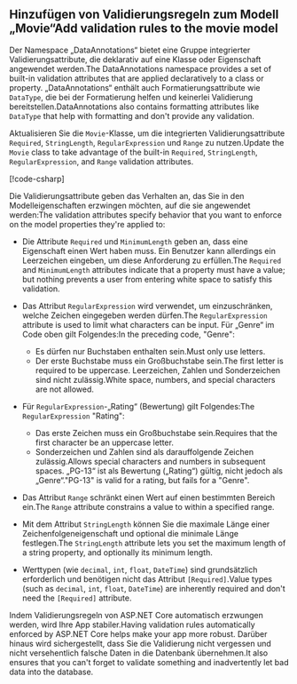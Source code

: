 <!-- USED in RP and MVC tutorial -->

## <a name="add-validation-rules-to-the-movie-model"></a><span data-ttu-id="6bc5c-101">Hinzufügen von Validierungsregeln zum Modell „Movie“</span><span class="sxs-lookup"><span data-stu-id="6bc5c-101">Add validation rules to the movie model</span></span>

<span data-ttu-id="6bc5c-102">Der Namespace „DataAnnotations“ bietet eine Gruppe integrierter Validierungsattribute, die deklarativ auf eine Klasse oder Eigenschaft angewendet werden.</span><span class="sxs-lookup"><span data-stu-id="6bc5c-102">The DataAnnotations namespace provides a set of built-in validation attributes that are applied declaratively to a class or property.</span></span> <span data-ttu-id="6bc5c-103">„DataAnnotations“ enthält auch Formatierungsattribute wie `DataType`, die bei der Formatierung helfen und keinerlei Validierung bereitstellen.</span><span class="sxs-lookup"><span data-stu-id="6bc5c-103">DataAnnotations also contains formatting attributes like `DataType` that help with formatting and don't provide any validation.</span></span>

<span data-ttu-id="6bc5c-104">Aktualisieren Sie die `Movie`-Klasse, um die integrierten Validierungsattribute `Required`, `StringLength`, `RegularExpression` und `Range` zu nutzen.</span><span class="sxs-lookup"><span data-stu-id="6bc5c-104">Update the `Movie` class to take advantage of the built-in `Required`, `StringLength`, `RegularExpression`, and `Range` validation attributes.</span></span>

[!code-csharp[](~/tutorials/first-mvc-app/start-mvc/sample/MvcMovie22/Models/MovieDateRatingDA.cs?name=snippet1)]

<span data-ttu-id="6bc5c-105">Die Validierungsattribute geben das Verhalten an, das Sie in den Modelleigenschaften erzwingen möchten, auf die sie angewendet werden:</span><span class="sxs-lookup"><span data-stu-id="6bc5c-105">The validation attributes specify behavior that you want to enforce on the model properties they're applied to:</span></span>

* <span data-ttu-id="6bc5c-106">Die Attribute `Required` und `MinimumLength` geben an, dass eine Eigenschaft einen Wert haben muss. Ein Benutzer kann allerdings ein Leerzeichen eingeben, um diese Anforderung zu erfüllen.</span><span class="sxs-lookup"><span data-stu-id="6bc5c-106">The `Required` and `MinimumLength` attributes indicate that a property must have a value; but nothing prevents a user from entering white space to satisfy this validation.</span></span>
* <span data-ttu-id="6bc5c-107">Das Attribut `RegularExpression` wird verwendet, um einzuschränken, welche Zeichen eingegeben werden dürfen.</span><span class="sxs-lookup"><span data-stu-id="6bc5c-107">The `RegularExpression` attribute is used to limit what characters can be input.</span></span> <span data-ttu-id="6bc5c-108">Für „Genre“ im Code oben gilt Folgendes:</span><span class="sxs-lookup"><span data-stu-id="6bc5c-108">In the preceding code, "Genre":</span></span>

  * <span data-ttu-id="6bc5c-109">Es dürfen nur Buchstaben enthalten sein.</span><span class="sxs-lookup"><span data-stu-id="6bc5c-109">Must only use letters.</span></span>
  * <span data-ttu-id="6bc5c-110">Der erste Buchstabe muss ein Großbuchstabe sein.</span><span class="sxs-lookup"><span data-stu-id="6bc5c-110">The first letter is required to be uppercase.</span></span> <span data-ttu-id="6bc5c-111">Leerzeichen, Zahlen und Sonderzeichen sind nicht zulässig.</span><span class="sxs-lookup"><span data-stu-id="6bc5c-111">White space, numbers, and special characters are not allowed.</span></span>

* <span data-ttu-id="6bc5c-112">Für `RegularExpression`-„Rating“ (Bewertung) gilt Folgendes:</span><span class="sxs-lookup"><span data-stu-id="6bc5c-112">The `RegularExpression` "Rating":</span></span>

  * <span data-ttu-id="6bc5c-113">Das erste Zeichen muss ein Großbuchstabe sein.</span><span class="sxs-lookup"><span data-stu-id="6bc5c-113">Requires that the first character be an uppercase letter.</span></span>
  * <span data-ttu-id="6bc5c-114">Sonderzeichen und Zahlen sind als darauffolgende Zeichen zulässig.</span><span class="sxs-lookup"><span data-stu-id="6bc5c-114">Allows special characters and numbers in  subsequent spaces.</span></span> <span data-ttu-id="6bc5c-115">„PG-13“ ist als Bewertung („Rating“) gültig, nicht jedoch als „Genre“.</span><span class="sxs-lookup"><span data-stu-id="6bc5c-115">"PG-13" is valid for a rating, but fails for a "Genre".</span></span>

* <span data-ttu-id="6bc5c-116">Das Attribut `Range` schränkt einen Wert auf einen bestimmten Bereich ein.</span><span class="sxs-lookup"><span data-stu-id="6bc5c-116">The `Range` attribute constrains a value to within a specified range.</span></span>
* <span data-ttu-id="6bc5c-117">Mit dem Attribut `StringLength` können Sie die maximale Länge einer Zeichenfolgeneigenschaft und optional die minimale Länge festlegen.</span><span class="sxs-lookup"><span data-stu-id="6bc5c-117">The `StringLength` attribute lets you set the maximum length of a string property, and optionally its minimum length.</span></span>
* <span data-ttu-id="6bc5c-118">Werttypen (wie `decimal`, `int`, `float`, `DateTime`) sind grundsätzlich erforderlich und benötigen nicht das Attribut `[Required]`.</span><span class="sxs-lookup"><span data-stu-id="6bc5c-118">Value types (such as `decimal`, `int`, `float`, `DateTime`) are inherently required and don't need the `[Required]` attribute.</span></span>

<span data-ttu-id="6bc5c-119">Indem Validierungsregeln von ASP.NET Core automatisch erzwungen werden, wird Ihre App stabiler.</span><span class="sxs-lookup"><span data-stu-id="6bc5c-119">Having validation rules automatically enforced by ASP.NET Core helps make your app more robust.</span></span> <span data-ttu-id="6bc5c-120">Darüber hinaus wird sichergestellt, dass Sie die Validierung nicht vergessen und nicht versehentlich falsche Daten in die Datenbank übernehmen.</span><span class="sxs-lookup"><span data-stu-id="6bc5c-120">It also ensures that you can't forget to validate something and inadvertently let bad data into the database.</span></span>
